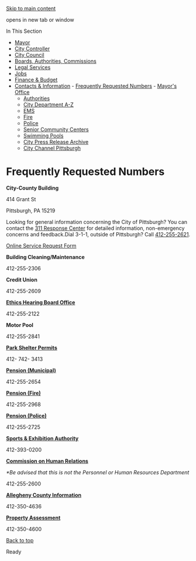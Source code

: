 [Skip to main content](https://www.pittsburghpa.gov/City-Government/Contacts-Information/City-Directory#main-content)

opens in new tab or window

In This Section

- [Mayor](https://www.pittsburghpa.gov/City-Government/Mayor)
- [City Controller](https://www.pittsburghpa.gov/City-Government/City-Controllers-Office)
- [City Council](https://www.pittsburghpa.gov/City-Government/City-Council)
- [Boards, Authorities, Commissions](https://www.pittsburghpa.gov/City-Government/Boards-Authorities-Commissions)
- [Legal Services](https://www.pittsburghpa.gov/City-Government/Legal-Services)
- [Jobs](https://www.pittsburghpa.gov/City-Government/Jobs)
- [Finance & Budget](https://www.pittsburghpa.gov/City-Government/Finance-Budget)
- [Contacts & Information](https://www.pittsburghpa.gov/City-Government/Contacts-Information)  - [Frequently Requested Numbers](https://www.pittsburghpa.gov/City-Government/Contacts-Information/City-Directory)    - [Mayor's Office](https://www.pittsburghpa.gov/City-Government/Contacts-Information/City-Directory/Mayors-Office)
    - [Authorities](https://www.pittsburghpa.gov/City-Government/Contacts-Information/City-Directory/Authorities)
    - [City Department A-Z](https://www.pittsburghpa.gov/City-Government/Contacts-Information/City-Directory/City-Department-A-Z)
    - [EMS](https://www.pittsburghpa.gov/City-Government/Contacts-Information/City-Directory/EMS)
    - [Fire](https://www.pittsburghpa.gov/City-Government/Contacts-Information/City-Directory/Fire)
    - [Police](https://www.pittsburghpa.gov/City-Government/Contacts-Information/City-Directory/Police)
    - [Senior Community Centers](https://www.pittsburghpa.gov/City-Government/Contacts-Information/City-Directory/Senior-Community-Centers)
    - [Swimming Pools](https://www.pittsburghpa.gov/City-Government/Contacts-Information/City-Directory/Swimming-Pools)
  - [City Press Release Archive](https://www.pittsburghpa.gov/City-Government/Contacts-Information/City-Press-Release-Archive)
  - [City Channel Pittsburgh](https://www.pittsburghpa.gov/City-Government/Contacts-Information/City-Channel-Pittsburgh)

# Frequently Requested Numbers

**City-County Building**

414 Grant St

Pittsburgh, PA 15219

Looking for general information concerning the City of Pittsburgh? You can contact the [311 Response Center](https://www.pittsburghpa.gov/Resident-Services/311) for detailed information, non-emergency concerns and feedback.Dial 3-1-1, outside of Pittsburgh? Call [412-255-2621](tel:4122552621).

[Online Service Request Form](https://www.pittsburghpa.gov/Resident-Services/311)

**Building Cleaning/Maintenance**

412-255-2306

**Credit Union**

412-255-2609

**[Ethics Hearing Board Office](https://www.pittsburghpa.gov/City-Government/Boards-Authorities-Commissions/List-of-Boards-Authorities-Commissions/Ethics-Hearing-Board)**

412-255-2122

**Motor Pool**

412-255-2841

**[Park Shelter Permits](https://registerparks.pittsburghpa.gov/)**

412- 742- 3413

**[Pension (Municipal)](https://www.pittsburghpa.gov/City-Government/Boards-Authorities-Commissions/List-of-Boards-Authorities-Commissions/Municipal-Pension-Fund)**

412-255-2654

**[Pension (Fire)](https://www.pittsburghpa.gov/City-Government/Boards-Authorities-Commissions/List-of-Boards-Authorities-Commissions/Municipal-Pension-Fund)**

412-255-2968

**[Pension (Police)](https://www.pittsburghpa.gov/City-Government/Boards-Authorities-Commissions/List-of-Boards-Authorities-Commissions/Municipal-Pension-Fund)**

412-255-2725

**[Sports & Exhibition Authority](https://www.pgh-sea.com/)**

412-393-0200

**[Commission on Human Relations](https://www.pittsburghpa.gov/City-Government/Boards-Authorities-Commissions/List-of-Boards-Authorities-Commissions/Commission-on-Human-Relations)**

_\*Be advised that this is not the Personnel or Human Resources Department_

412-255-2600

**[Allegheny County Information](https://www.alleghenycounty.us/Home)**

412-350-4636

**[Property Assessment](https://www2.alleghenycounty.us/RealEstate/Default.aspx)**

412-350-4600

[Back to top](https://www.pittsburghpa.gov/City-Government/Contacts-Information/City-Directory#body-top)

Ready
